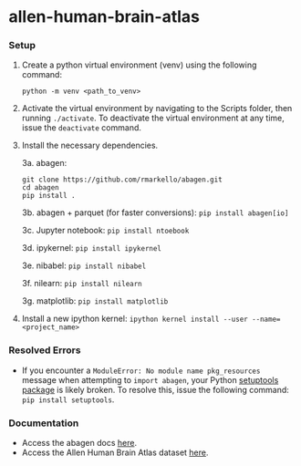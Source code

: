 # allen-human-brain-atlas

### Setup
1. Create a python virtual environment (venv) using the following command:

   ```
   python -m venv <path_to_venv>
   ```
2. Activate the virtual environment by navigating to the Scripts folder, then running ```./activate```. To deactivate the virtual environment at any time, issue the ```deactivate``` command.
3. Install the necessary dependencies.
   
   3a. abagen: 
   ``` 
   git clone https://github.com/rmarkello/abagen.git
   cd abagen
   pip install .
   ```
   
   3b. abagen + parquet (for faster conversions): ```pip install abagen[io]```

   3c. Jupyter notebook: ```pip install ntoebook```

   3d. ipykernel: ```pip install ipykernel```

   3e. nibabel: ```pip install nibabel```

   3f. nilearn: ```pip install nilearn```

   3g. matplotlib: ```pip install matplotlib```

4. Install a new ipython kernel: ```ipython kernel install --user --name=<project_name>```

### Resolved Errors
- If you encounter a ```ModuleError: No module name pkg_resources``` message when attempting to ```import abagen```, your Python [setuptools package](https://stackoverflow.com/questions/7446187/no-module-named-pkg-resources) is likely broken. To resolve this, issue the following command: ```pip install setuptools```.

### Documentation
- Access the abagen docs [here](https://abagen.readthedocs.io/en/latest/index.html).
- Access the Allen Human Brain Atlas dataset [here](https://portal.brain-map.org/).
